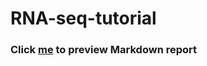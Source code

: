 # RNA-seq-tutorial


### Click [me](http://htmlpreview.github.io/?https://github.com/CJinnny/RNA-seq-tutorial/blob/master/RNAseq_tutorial.html) to preview Markdown report
